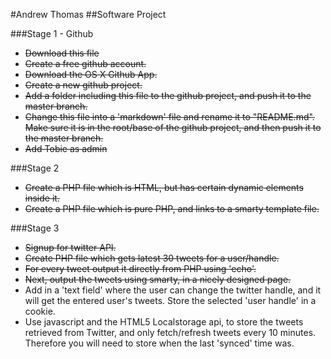 #Andrew Thomas
##Software Project


###Stage 1 - Github

* ~~Download this file~~
* ~~Create a free github account.~~
* ~~Download the OS X Github App.~~
* ~~Create a new github project.~~
* ~~Add a folder including this file to the github project, and push it to the master branch.~~
* ~~Change this file into a 'markdown' file and rename it to "README.md". Make sure it is in the root/base of the github project, and then push it to the master branch.~~
* ~~Add Tobie as admin~~


###Stage 2

* ~~Create a PHP file which is HTML, but has certain dynamic elements inside it.~~
* ~~Create a PHP file which is pure PHP, and links to a smarty template file.~~

###Stage 3

* ~~Signup for twitter API.~~
* ~~Create PHP file which gets latest 30 tweets for a user/handle.~~
* ~~For every tweet output it directly from PHP using 'echo'.~~
* ~~Next, output the tweets using smarty, in a nicely designed page.~~
* Add in a 'text field' where the user can change the twitter handle, and it will get the entered user's tweets. Store the selected 'user handle' in a cookie.
* Use javascript and the HTML5 Localstorage api, to store the tweets retrieved from Twitter, and only fetch/refresh tweets every 10 minutes. Therefore you will need to store when the last 'synced' time was.
